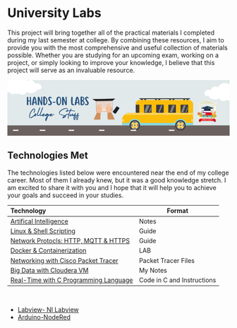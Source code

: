 # University Labs
This project will bring together all of the practical materials I completed during my last semester at college. 
By combining these resources, I aim to provide you with the most comprehensive and useful collection of materials possible.
Whether you are studying for an upcoming exam, working on a project, or simply looking to improve your knowledge, I believe that this project will serve as an invaluable resource. <br>

<img src="uni.png" > <br>




## Technologies Met
The technologies listed below were encountered near the end of my college career. Most of them I already knew, but it was a good knowledge stretch. I am excited to share it with you and I hope that it will help you to achieve your goals and succeed in your studies. 



|  Technology | Format  | 
|:---|---|
|[Artifical Intelligence](ArtificialIntelligence/README.md)   |  Notes |  
|  [Linux & Shell Scripting](https://linux.yahya-abulhaj.dev/) | Guide  |
| [Network Protocls: HTTP, MQTT & HTTPS](Network/protocols.md)| Guide|
|  [Docker & Containerization](DockerF/README.md) |  LAB  |
|  [Networking with Cisco Packet Tracer](Network/README.md) | Packet Tracer Files  |
| [Big Data with Cloudera VM](BigData/README.md)  |  My Notes  |
| [Real-Time with C Programming Language](Real-time/README.md)  |  Code in C and Instructions |


<br>

- [Labview- NI Labview]()
- [Arduino-NodeRed]()
